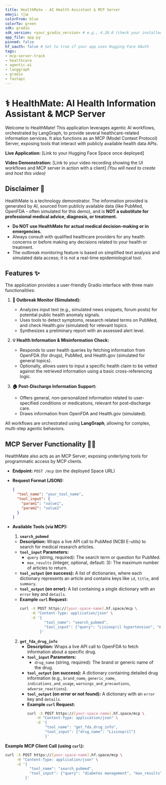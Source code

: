 ```yaml
---
title: HealthMate - AI Health Assistant & MCP Server
emoji: ⚕️🤖📊
colorFrom: blue
colorTo: green
sdk: gradio
sdk_version: <your_gradio_version> # e.g., 4.20.0 (check your installed version)
app_file: app.py
pinned: false
hf_oauth: false # Set to true if your app uses Hugging Face OAuth
tags:
- mcp-server-track
- healthcare
- agentic-ai
- langgraph
- gradio
- fastapi
---
```


# ⚕️ HealthMate: AI Health Information Assistant & MCP Server

Welcome to HealthMate! This application leverages agentic AI workflows, orchestrated by LangGraph, to provide several healthcare-related information services. It also functions as an MCP (Model Context Protocol) Server, exposing tools that interact with publicly available health data APIs.

**Live Application:** [Link to your Hugging Face Space once deployed]

**Video Demonstration:** [Link to your video recording showing the UI workflows and MCP server in action with a client] *(You will need to create and host this video)*

## Disclaimer 📜

HealthMate is a technology demonstrator. The information provided is generated by AI, sourced from publicly available data (like PubMed, OpenFDA - often simulated for this demo), and is **NOT a substitute for professional medical advice, diagnosis, or treatment.**

*   **Do NOT use HealthMate for actual medical decision-making or in emergencies.**
*   Always consult with qualified healthcare providers for any health concerns or before making any decisions related to your health or treatment.
*   The outbreak monitoring feature is based on simplified text analysis and simulated data access; it is not a real-time epidemiological tool.

## Features ✨

The application provides a user-friendly Gradio interface with three main functionalities:

1.  **🚨 Outbreak Monitor (Simulated):**
    *   Analyzes input text (e.g., simulated news snippets, forum posts) for potential public health anomaly signals.
    *   Uses tools to detect symptoms, research related terms on PubMed, and check Health.gov (simulated) for relevant topics.
    *   Synthesizes a preliminary report with an assessed alert level.

2.  **💡 Health Information & Misinformation Check:**
    *   Responds to user health queries by fetching information from OpenFDA (for drugs), PubMed, and Health.gov (simulated for general topics).
    *   Optionally, allows users to input a specific health claim to be vetted against the retrieved information using a basic cross-referencing logic.

3.  **🏠 Post-Discharge Information Support:**
    *   Offers general, non-personalized information related to user-specified conditions or medications, relevant for post-discharge care.
    *   Draws information from OpenFDA and Health.gov (simulated).

All workflows are orchestrated using **LangGraph**, allowing for complex, multi-step agentic behaviors.

## MCP Server Functionality 🤖🔌

HealthMate also acts as an MCP Server, exposing underlying tools for programmatic access by MCP clients.

*   **Endpoint:** `POST /mcp` (on the deployed Space URL)
*   **Request Format (JSON):**
    ```json
    {
      "tool_name": "your_tool_name",
      "tool_input": {
        "param1": "value1",
        "param2": "value2"
      }
    }
    ```
*   **Available Tools (via MCP):**
    1.  **`search_pubmed`**
    *   **Description:** Wraps a live API call to PubMed (NCBI E-utils) to search for medical research articles.
    *   **`tool_input` Parameters:** 
        *   `query` (string, required): The search term or question for PubMed.
        *   `max_results` (integer, optional, default: 3): The maximum number of articles to return.
    *   **`tool_output` (on success):** A list of dictionaries, where each dictionary represents an article and contains keys like `id`, `title`, and `summary`.
    *   **`tool_output` (on error):** A list containing a single dictionary with an `error` key and `details`.
    *   **Example `curl` Request:**
        ```bash
        curl -X POST https://[your-space-name].hf.space/mcp \
             -H "Content-Type: application/json" \
             -d '{
                   "tool_name": "search_pubmed",
                   "tool_input": {"query": "Lisinopril hypertension", "max_results": 1}
                 }'
        ```

    2.  **`get_fda_drug_info`**
        *   **Description:** Wraps a live API call to OpenFDA to fetch information about a specific drug.
        *   **`tool_input` Parameters:**
            *   `drug_name` (string, required): The brand or generic name of the drug.
        *   **`tool_output` (on success):** A dictionary containing detailed drug information (e.g., `brand_name`, `generic_name`, `indications_and_usage`, `warnings_and_precautions`, `adverse_reactions`).
        *   **`tool_output` (on error or not found):** A dictionary with an `error` key and `details`.
        *   **Example `curl` Request:**
            ```bash
            curl -X POST https://[your-space-name].hf.space/mcp \
                -H "Content-Type: application/json" \
                -d '{
                    "tool_name": "get_fda_drug_info",
                    "tool_input": {"drug_name": "Lisinopril"}
                    }'

**Example MCP Client Call (using `curl`):**
```bash
curl -X POST https://[your-space-name].hf.space/mcp \
     -H "Content-Type: application/json" \
     -d '{
           "tool_name": "search_pubmed",
           "tool_input": {"query": "diabetes management", "max_results": 1}
         }'